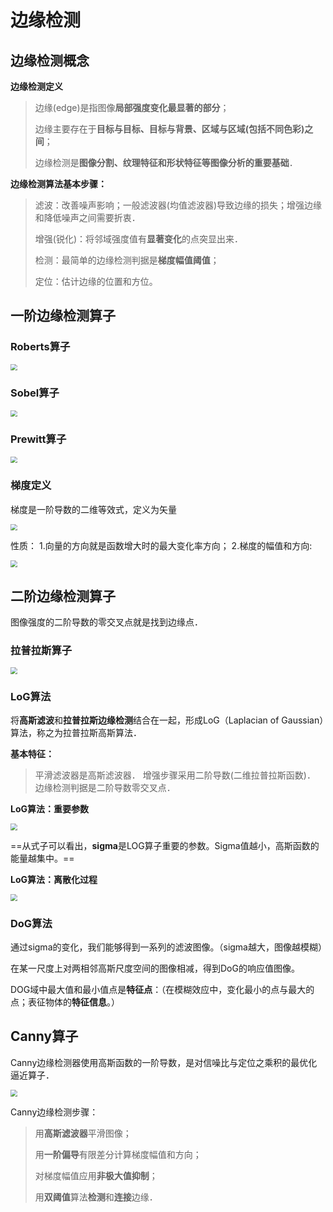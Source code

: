 # 边缘检测

## 边缘检测概念

**边缘检测定义**

>  边缘(edge)是指图像**局部强度变化最显著的部分**；
>
>  边缘主要存在于**目标与目标、目标与背景、区域与区域(包括不同色彩)之间**；
>
>  边缘检测是**图像分割、纹理特征和形状特征等图像分析的重要基础**．

**边缘检测算法基本步骤：**

> 滤波：改善噪声影响；一般滤波器(均值滤波器)导致边缘的损失；增强边缘和降低噪声之间需要折衷．
>
> 增强(锐化)：将邻域强度值有**显著变化**的点突显出来．
>
> 检测：最简单的边缘检测判据是**梯度幅值阈值**；
>
> 定位：估计边缘的位置和方位。 

## 一阶边缘检测算子

### Roberts算子

<img src="https://gitee.com/cpicture/picture-1/raw/master/20210619165045.png" style="zoom:67%;" />

### Sobel算子

<img src="https://gitee.com/cpicture/picture-1/raw/master/20210619165116.png" style="zoom:67%;" />

### Prewitt算子

<img src="https://gitee.com/cpicture/picture-1/raw/master/20210619165145.png" style="zoom:67%;" />

### 梯度定义

梯度是一阶导数的二维等效式，定义为矢量

<img src="https://gitee.com/cpicture/picture-1/raw/master/20210619165317.png" style="zoom:67%;" />

性质：
1.向量的方向就是函数增大时的最大变化率方向；
2.梯度的幅值和方向:

<img src="https://gitee.com/cpicture/picture-1/raw/master/20210619165344.png" style="zoom:67%;" />

## 二阶边缘检测算子

图像强度的二阶导数的零交叉点就是找到边缘点．

### 拉普拉斯算子

<img src="https://gitee.com/cpicture/picture-1/raw/master/20210619165441.png" style="zoom:67%;" />

### LoG算法

将**高斯滤波**和**拉普拉斯边缘检测**结合在一起，形成LoG（Laplacian of Gaussian）算法，称之为拉普拉斯高斯算法．

**基本特征：**

> 平滑滤波器是高斯滤波器．
> 增强步骤采用二阶导数(二维拉普拉斯函数)．
> 边缘检测判据是二阶导数零交叉点．

**LoG算法：重要参数**

<img src="https://gitee.com/cpicture/picture-1/raw/master/20210619165913.png" style="zoom:67%;" />

==从式子可以看出，**sigma**是LOG算子重要的参数。Sigma值越小，高斯函数的能量越集中。==

**LoG算法：离散化过程**

<img src="https://gitee.com/cpicture/picture-1/raw/master/20210619170024.png" style="zoom:67%;" />

### DoG算法

通过sigma的变化，我们能够得到一系列的滤波图像。（sigma越大，图像越模糊）

在某一尺度上对两相邻高斯尺度空间的图像相减，得到DoG的响应值图像。

DOG域中最大值和最小值点是**特征点**：（在模糊效应中，变化最小的点与最大的点；表征物体的**特征信息**。）

## Canny算子

Canny边缘检测器使用高斯函数的一阶导数，是对信噪比与定位之乘积的最优化逼近算子．

<img src="https://gitee.com/cpicture/picture-1/raw/master/20210619173800.png" style="zoom:67%;" />

Canny边缘检测步骤：

> 用**高斯滤波器**平滑图像；
>
> 用**一阶偏导**有限差分计算梯度幅值和方向；
>
> 对梯度幅值应用**非极大值抑制**；
>
> 用**双阈值**算法**检测**和**连接**边缘．  